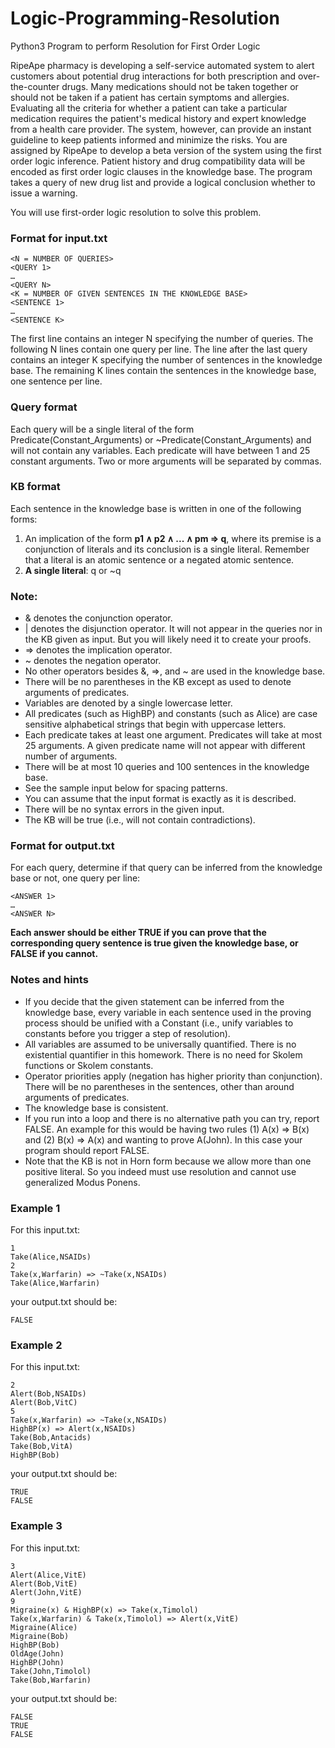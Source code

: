 # Logic-Programming-Resolution
Python3 Program to perform Resolution for First Order Logic

RipeApe pharmacy is developing a self-service automated system to alert customers about
potential drug interactions for both prescription and over-the-counter drugs. Many medications
should not be taken together or should not be taken if a patient has certain symptoms and
allergies. Evaluating all the criteria for whether a patient can take a particular medication requires
the patient's medical history and expert knowledge from a health care provider. The system,
however, can provide an instant guideline to keep patients informed and minimize the risks.
You are assigned by RipeApe to develop a beta version of the system using the first order logic
inference. Patient history and drug compatibility data will be encoded as first order logic clauses
in the knowledge base. The program takes a query of new drug list and provide a logical
conclusion whether to issue a warning.

You will use first-order logic resolution to solve this problem.

### Format for input.txt
```
<N = NUMBER OF QUERIES>
<QUERY 1>
…
<QUERY N>
<K = NUMBER OF GIVEN SENTENCES IN THE KNOWLEDGE BASE>
<SENTENCE 1>
…
<SENTENCE K>
```
The first line contains an integer N specifying the number of queries. The following N lines contain
one query per line. The line after the last query contains an integer K specifying the number of
sentences in the knowledge base. The remaining K lines contain the sentences in the knowledge
base, one sentence per line.

### Query format

Each query will be a single literal of the form Predicate(Constant_Arguments) or ~Predicate(Constant_Arguments) and will not contain any variables. 
Each predicate will have between 1 and 25 constant arguments. 
Two or more arguments will be separated by commas.

### KB format
Each sentence in the knowledge base is written in one of the following forms:
1) An implication of the form **p1 ∧ p2 ∧ ... ∧ pm ⇒ q**, where its premise is a conjunction of
literals and its conclusion is a single literal. Remember that a literal is an atomic sentence
or a negated atomic sentence.
2) **A single literal**: q or ~q

### Note:

- & denotes the conjunction operator.
- | denotes the disjunction operator. It will not appear in the queries nor in the KB given as input. But you will likely need it to create your proofs.
- => denotes the implication operator.
- ~ denotes the negation operator.
- No other operators besides &, =>, and ~ are used in the knowledge base.
- There will be no parentheses in the KB except as used to denote arguments of predicates.
- Variables are denoted by a single lowercase letter.
- All predicates (such as HighBP) and constants (such as Alice) are case sensitive alphabetical strings that begin with uppercase letters.
- Each predicate takes at least one argument. Predicates will take at most 25 arguments. A given predicate name will not appear with different number of arguments.
- There will be at most 10 queries and 100 sentences in the knowledge base.
- See the sample input below for spacing patterns.
- You can assume that the input format is exactly as it is described.
- There will be no syntax errors in the given input.
- The KB will be true (i.e., will not contain contradictions).

### Format for output.txt

For each query, determine if that query can be inferred from the knowledge base or not, one
query per line:
```
<ANSWER 1>
…
<ANSWER N>
```

**Each answer should be either TRUE if you can prove that the corresponding query sentence is
true given the knowledge base, or FALSE if you cannot.**

### Notes and hints

- If you decide that the given statement can be inferred from the knowledge base, every
variable in each sentence used in the proving process should be unified with a Constant
(i.e., unify variables to constants before you trigger a step of resolution).
- All variables are assumed to be universally quantified. There is no existential quantifier
in this homework. There is no need for Skolem functions or Skolem constants.
- Operator priorities apply (negation has higher priority than conjunction). There will be
no parentheses in the sentences, other than around arguments of predicates.
- The knowledge base is consistent.
- If you run into a loop and there is no alternative path you can try, report FALSE. An
example for this would be having two rules (1) A(x) => B(x) and (2) B(x) => A(x) and
wanting to prove A(John). In this case your program should report FALSE.
- Note that the KB is not in Horn form because we allow more than one positive literal. So
you indeed must use resolution and cannot use generalized Modus Ponens.

### Example 1

For this input.txt:
```
1
Take(Alice,NSAIDs)
2
Take(x,Warfarin) => ~Take(x,NSAIDs)
Take(Alice,Warfarin)
```
your output.txt should be:
```
FALSE
```

### Example 2

For this input.txt:
```
2
Alert(Bob,NSAIDs)
Alert(Bob,VitC)
5
Take(x,Warfarin) => ~Take(x,NSAIDs)
HighBP(x) => Alert(x,NSAIDs)
Take(Bob,Antacids)
Take(Bob,VitA)
HighBP(Bob)
```

your output.txt should be:
```
TRUE
FALSE
```

### Example 3

For this input.txt:
```
3
Alert(Alice,VitE)
Alert(Bob,VitE)
Alert(John,VitE)
9
Migraine(x) & HighBP(x) => Take(x,Timolol)
Take(x,Warfarin) & Take(x,Timolol) => Alert(x,VitE)
Migraine(Alice)
Migraine(Bob)
HighBP(Bob)
OldAge(John)
HighBP(John)
Take(John,Timolol)
Take(Bob,Warfarin)
```
your output.txt should be:
```
FALSE
TRUE
FALSE
```
